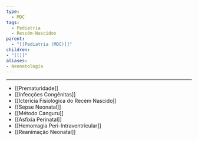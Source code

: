 ```yaml
---
type:
  - MOC
tags:
  - Pediatria
  - Rescém-Nascidos
parent:
  - "[[Pediatria (MOC)]]"
children:
- "[[]]"
aliases:
- Neonatologia
---
```


____
- [[Prematuridade]]
- [[Infecções Congênitas]]
- [[Icterícia Fisiológica do Recém Nascido]]
- [[Sepse Neonatal]]
- [[Método Canguru]]
- [[Asfixia Perinatal]]
- [[Hemorragia Peri-Intraventricular]]
- [[Reanimação Neonatal]]